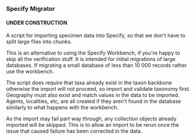 ### Specify Migrator

#### UNDER CONSTRUCTION

A script for importing specimen data into Specify, so that we don't have to split large files into chunks. 

This is an alternative to using the Specify Workbench, if you're happy to skip all the verification stuff. It is intended for initial migrations of large databases. If migrating a small database of less than 10 000 records rather use the workbench. 

The script does require that taxa already exist in the taxon backbone otherwise the import will not proceed, so import and validate taxonomy first. Geography must also exist and match values in the data to be imported. Agents, localities, etc, are all created if they aren't found in the database similarly to what happens with the workbench. 

As the import may fail part way through, any collection objects already imported will be skipped. This is to allow an import to be rerun once the issue that caused failure has been corrected in the data. 